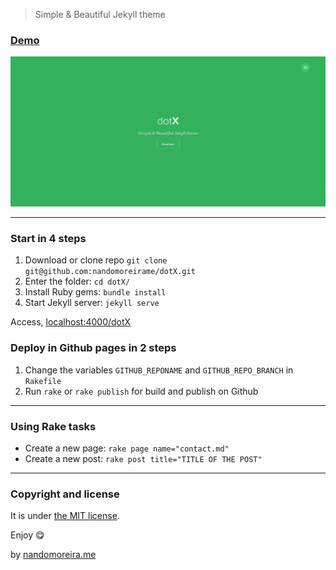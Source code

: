 <!-- # .X [![Build Status](https://travis-ci.org/nandomoreirame/dotX.svg?branch=master)](https://travis-ci.org/nandomoreirame/dotX) -->

> Simple & Beautiful Jekyll theme



### [Demo](https://nandomoreirame.github.io/dotX/)

![dotX - free Jekyll theme](/screenshot.png)

---

### Start in 4 steps

1. Download or clone repo `git clone git@github.com:nandomoreirame/dotX.git`
2. Enter the folder: `cd dotX/`
3. Install Ruby gems: `bundle install`
4. Start Jekyll server: `jekyll serve`

Access, [localhost:4000/dotX](http://localhost:4000/dotX)

### Deploy in Github pages in 2 steps

1. Change the variables `GITHUB_REPONAME` and `GITHUB_REPO_BRANCH` in `Rakefile`
2. Run `rake` or `rake publish` for build and publish on Github

---

### Using Rake tasks

* Create a new page: `rake page name="contact.md"`
* Create a new post: `rake post title="TITLE OF THE POST"`

---

### Copyright and license

It is under [the MIT license](/LICENSE).

Enjoy :yum:

by [nandomoreira.me](https://nandomoreira.me)
